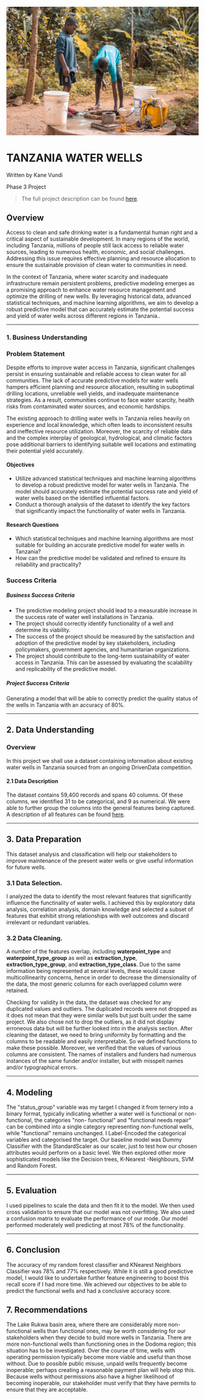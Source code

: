 ![1684494537131](image/README/1684494537131.png)

# TANZANIA WATER WELLS

Written by Kane Vundi

Phase 3 Project

> The full project description can be found [here](https://github.com/learn-co-curriculum/dsc-phase-3-project-v2-3).

## Overview

Access to clean and safe drinking water is a fundamental human right and a critical aspect of sustainable development. In many regions of the world, including Tanzania, millions of people still lack access to reliable water sources, leading to numerous health, economic, and social challenges. Addressing this issue requires effective planning and resource allocation to ensure the sustainable provision of clean water to communities in need.

In the context of Tanzania, where water scarcity and inadequate infrastructure remain persistent problems, predictive modeling emerges as a promising approach to enhance water resource management and optimize the drilling of new wells. By leveraging historical data, advanced statistical techniques, and machine learning algorithms, we aim to develop a robust predictive model that can accurately estimate the potential success and yield of water wells across different regions in Tanzania..

---

### 1. Business Understanding

### Problem Statement

Despite efforts to improve water access in Tanzania, significant challenges persist in ensuring sustainable and reliable access to clean water for all communities. The lack of accurate predictive models for water wells hampers efficient planning and resource allocation, resulting in suboptimal drilling locations, unreliable well yields, and inadequate maintenance strategies. As a result, communities continue to face water scarcity, health risks from contaminated water sources, and economic hardships.

The existing approach to drilling water wells in Tanzania relies heavily on experience and local knowledge, which often leads to inconsistent results and ineffective resource utilization. Moreover, the scarcity of reliable data and the complex interplay of geological, hydrological, and climatic factors pose additional barriers to identifying suitable well locations and estimating their potential yield accurately.

#### Objectives

* Utilize advanced statistical techniques and machine learning algorithms to develop a robust predictive model for water wells in Tanzania. The model should accurately estimate the potential success rate and yield of water wells based on the identified influential factors.
* Conduct a thorough analysis of the dataset to identify the key factors that significantly impact the functionality of water wells in Tanzania.

#### Research Questions

* Which statistical techniques and machine learning algorithms are most suitable for building an accurate predictive model for water wells in Tanzania?
* How can the predictive model be validated and refined to ensure its reliability and practicality?

### Success Criteria

##### Business Success Criteria

* The predictive modeling project should lead to a measurable increase in the success rate of water well installations in Tanzania.
* The project should correctly identify functionality of a well and determine its viability.
* The success of the project should be measured by the satisfaction and adoption of the predictive model by key stakeholders, including policymakers, government agencies, and humanitarian organizations.
* The project should contribute to the long-term sustainability of water access in Tanzania. This can be assessed by evaluating the scalability and replicability of the predictive model.

##### Project Success Criteria

Generating a model that will be able to correctly predict the quality status of the wells in Tanzania with an accuracy of 80%.

---

## 2. Data Understanding

### Overview

In this project we shall use a dataset containing information about existing water wells in Tanzania sourced from an ongoing DrivenData competition.

#### 2.1 Data Description

The dataset contains 59,400 records and spans 40 columns. Of these columns, we identified 31 to be categorical, and 9 as numerical. We were able to further group the columns into the general features being captured. A description of all features can be found [here](https://www.drivendata.org/competitions/7/pump-it-up-data-mining-the-water-table/).

---

## 3. Data Preparation

This dataset analysis and classification will help our stakeholders to improve maintenance of the present water wells or give useful information for future wells.

### 3.1 Data Selection.

I analyzed the data to identify the most relevant features that significantly influence the functinality of water wells. I achieved this by exploratory data analysis, correlation analysis, domain knowledge and selected a subset of features that exhibit strong relationships with well outcomes and discard irrelevant or redundant variables.

### 3.2 Data Cleaning.

A number of the features overlap, including **waterpoint_type** and **waterpoint_type_group** as well as **extraction_type**, **extraction_type_group**, and **extraction_type_class**. Due to the same information being represented at several levels, these would cause multicollinearity concerns, hence in order to decrease the dimensionality of the data, the most generic columns for each overlapped column were retained.

 Checking for validity in the data, the dataset was checked for any duplicated values and outliers. The duplicated records were not dropped as it does not mean that they were similar wells but just built under the same project. We also chose not to drop the outliers, as it did not display erroneous data but will be further looked into in the analysis section. After cleaning the dataset, we need to bring uniformity by formatting and the columns to be readable and easily interpretable. So we defined functions to make these possible. Moreover, we verified that the values of various columns are consistent. The names of installers and funders had numerous instances of the same funder and/or installer, but with misspelt names and/or typographical errors.

---

## 4. Modeling

The "status_group" variable was my target I changed it from ternery into a binary format, typically indicating whether a water well is functional or non-functional, the categories "non- functional" and "functional needs repair" can be combined into a single category representing non-functional wells, while "functional" remains unchanged. I Label-Encoded the categorical variables and categorised the target.  Our baseline model was Dummy Classifier with the StandardScaler as our scaler, just to test how our chosen attributes would perform on a basic level. We then explored other more sophisticated models like the Decision trees, K-Nearest -Neighbours, SVM and Random Forest.

---

## 5. Evaluation

I used pipelines to scale the data and then fit it to the model. We then used cross validation to ensure that our model was not overfitting. We also used a confusion matrix to evaluate the performance of our mode. Our model performed moderately well predicting at most 78% of the functionality.

---

## 6. Conclusion

The accuracy of my random forest classifier and KNearest Neighbors Classifier was 78% and 77% respectively. While it is still a good predictive model, I would like to undertake further feature engineering to boost this recall score if I had more time. We achieved our objectives to be able to predict the functional wells and had a conclusive accuracy score.

## 7. Recommendations

The Lake Rukwa basin area, where there are considerably more non-functional wells than functional ones, may be worth considering for our stakeholders when they decide to build more wells in Tanzania. There are more non-functional wells than functioning ones in the Dodoma region; this situation has to be investigated. Over the course of time, wells with operating permission typically become more viable and useful than those without. Due to possible public misuse, unpaid wells frequently become inoperable; perhaps creating a reasonable payment plan will help stop this. Because wells without permissions also have a higher likelihood of becoming inoperable, our stakeholder must verify that they have permits to ensure that they are acceptable.
